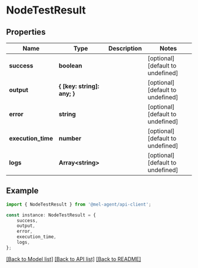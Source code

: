 # NodeTestResult


## Properties

Name | Type | Description | Notes
------------ | ------------- | ------------- | -------------
**success** | **boolean** |  | [optional] [default to undefined]
**output** | **{ [key: string]: any; }** |  | [optional] [default to undefined]
**error** | **string** |  | [optional] [default to undefined]
**execution_time** | **number** |  | [optional] [default to undefined]
**logs** | **Array&lt;string&gt;** |  | [optional] [default to undefined]

## Example

```typescript
import { NodeTestResult } from '@mel-agent/api-client';

const instance: NodeTestResult = {
    success,
    output,
    error,
    execution_time,
    logs,
};
```

[[Back to Model list]](../README.md#documentation-for-models) [[Back to API list]](../README.md#documentation-for-api-endpoints) [[Back to README]](../README.md)
